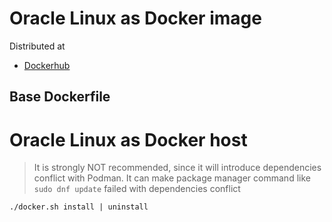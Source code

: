 # Oracle Linux as Docker image 
Distributed at
- [Dockerhub](https://hub.docker.com/_/oraclelinux)

## Base Dockerfile


# Oracle Linux as Docker host
> It is strongly NOT recommended, since it will introduce dependencies conflict with Podman. It can make package manager command like `sudo dnf update` failed with dependencies conflict

`./docker.sh install | uninstall`
